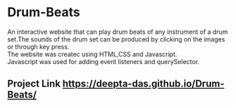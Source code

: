 # Drum-Beats
An interactive website that can play drum beats of any instrument of a drum set.The sounds of the drum set can be produced by clicking on the images or through key press.\
The website was createc using HTML,CSS and Javascript.<br>Javascript was used for adding event listeners and querySelector.  

## Project Link https://deepta-das.github.io/Drum-Beats/

